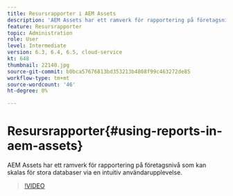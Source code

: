 ```yaml
---
title: Resursrapporter i AEM Assets
description: 'AEM Assets har ett ramverk för rapportering på företagsnivå som kan skalas för stora databaser via en intuitiv användarupplevelse. '
feature: Resursrapporter
topic: Administration
role: User
level: Intermediate
version: 6.3, 6.4, 6.5, cloud-service
kt: 648
thumbnail: 22140.jpg
source-git-commit: b0bca57676813bd353213b4808f99c463272de85
workflow-type: tm+mt
source-wordcount: '46'
ht-degree: 0%

---
```



# Resursrapporter{#using-reports-in-aem-assets}

AEM Assets har ett ramverk för rapportering på företagsnivå som kan skalas för stora databaser via en intuitiv användarupplevelse.

>[!VIDEO](https://video.tv.adobe.com/v/22140/?quality=12&learn=on)

